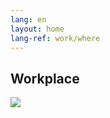 ```yaml
---
lang: en
layout: home
lang-ref: work/where
---
```


## Workplace

<img src="/assets/images/Виды_помещений_для_работы.png">
